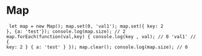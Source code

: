 # Map
<code><pre>
let map = new Map();
map.set(0, 'val1');
map.set({ key: 2 }, {a: 'test'});
console.log(map.size); // 2
map.forEach(function(val,key) {
  console.log(key , val);
  // 0 'val1'
  // { key: 2 } { a: 'test' }
});
map.clear();
console.log(map.size); // 0
</pre></code>

